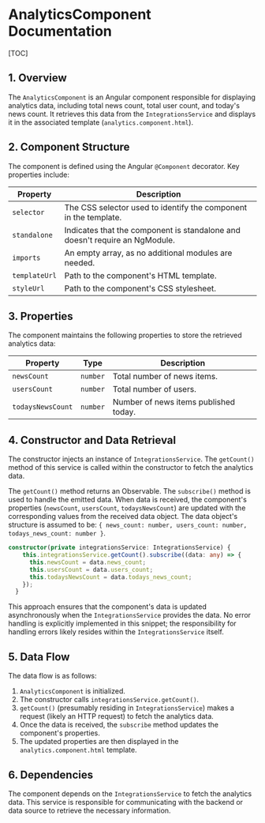 # AnalyticsComponent Documentation

[TOC]

## 1. Overview

The `AnalyticsComponent` is an Angular component responsible for displaying analytics data, including total news count, total user count, and today's news count.  It retrieves this data from the `IntegrationsService` and displays it in the associated template (`analytics.component.html`).

## 2. Component Structure

The component is defined using the Angular `@Component` decorator.  Key properties include:

| Property       | Description                                           |
|-----------------|-------------------------------------------------------|
| `selector`      | The CSS selector used to identify the component in the template. |
| `standalone`    | Indicates that the component is standalone and doesn't require an NgModule. |
| `imports`       | An empty array, as no additional modules are needed.      |
| `templateUrl`   | Path to the component's HTML template.                 |
| `styleUrl`      | Path to the component's CSS stylesheet.                |


## 3. Properties

The component maintains the following properties to store the retrieved analytics data:

| Property            | Type      | Description                                  |
|---------------------|-----------|----------------------------------------------|
| `newsCount`         | `number`  | Total number of news items.                   |
| `usersCount`        | `number`  | Total number of users.                        |
| `todaysNewsCount`   | `number`  | Number of news items published today.          |


## 4. Constructor and Data Retrieval

The constructor injects an instance of `IntegrationsService`.  The `getCount()` method of this service is called within the constructor to fetch the analytics data.

The `getCount()` method returns an Observable.  The `subscribe()` method is used to handle the emitted data.  When data is received, the component's properties (`newsCount`, `usersCount`, `todaysNewsCount`) are updated with the corresponding values from the received data object. The data object's structure is assumed to be: `{ news_count: number, users_count: number, todays_news_count: number }`.

```typescript
constructor(private integrationsService: IntegrationsService) {
    this.integrationsService.getCount().subscribe((data: any) => {
      this.newsCount = data.news_count;
      this.usersCount = data.users_count;
      this.todaysNewsCount = data.todays_news_count;
    });
  }
```

This approach ensures that the component's data is updated asynchronously when the `IntegrationsService` provides the data.  No error handling is explicitly implemented in this snippet; the responsibility for handling errors likely resides within the `IntegrationsService` itself.

## 5.  Data Flow

The data flow is as follows:

1. `AnalyticsComponent` is initialized.
2. The constructor calls `integrationsService.getCount()`.
3. `getCount()` (presumably residing in `IntegrationsService`) makes a request (likely an HTTP request) to fetch the analytics data.
4. Once the data is received, the `subscribe` method updates the component's properties.
5. The updated properties are then displayed in the `analytics.component.html` template.


## 6. Dependencies

The component depends on the `IntegrationsService` to fetch the analytics data.  This service is responsible for communicating with the backend or data source to retrieve the necessary information.
